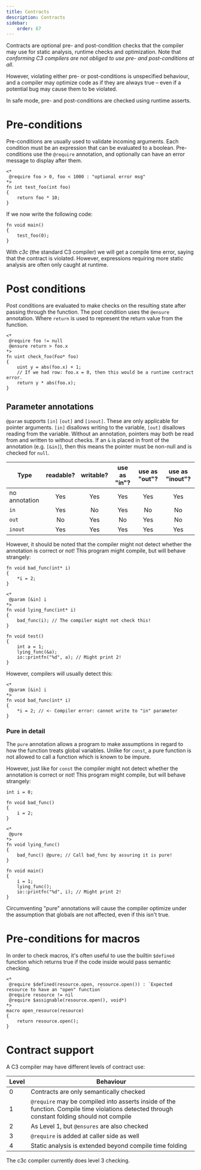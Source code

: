 ```yaml
---
title: Contracts
description: Contracts
sidebar:
    order: 67
---
```


Contracts are optional pre- and post-condition checks that the compiler may 
use for static analysis, runtime checks and optimization. Note that 
_conforming C3 compilers are not obliged to use pre- and post-conditions at all_. 

However, violating either pre- or post-conditions is unspecified behaviour, 
and a compiler may optimize code as if they are always true – even if 
a potential bug may cause them to be violated.

In safe mode, pre- and post-conditions are checked using runtime asserts.

# Pre-conditions

Pre-conditions are usually used to validate incoming arguments.
Each condition must be an expression that can be evaluated to a boolean.
Pre-conditions use the `@require` annotation, and optionally can have an
error message to display after them.

```c3
<*
 @require foo > 0, foo < 1000 : "optional error msg"
*>
fn int test_foo(int foo)
{
    return foo * 10;
}
```

If we now write the following code:

```c3
fn void main()
{
    test_foo(0);
}
```

With *c3c* (the standard C3 compiler) we will get a compile time error, saying
that the contract is violated. However, expressions requiring more static analysis
are often only caught at runtime.

# Post conditions

Post conditions are evaluated to make checks on the resulting state after passing through the function.
The post condition uses the `@ensure` annotation. Where `return` is used to represent the return value from the function.

```c3
<*
 @require foo != null
 @ensure return > foo.x
*>
fn uint check_foo(Foo* foo)
{
    uint y = abs(foo.x) + 1;
    // If we had row: foo.x = 0, then this would be a runtime contract error.
    return y * abs(foo.x);
}
```

## Parameter annotations

`@param` supports `[in]` `[out]` and `[inout]`. These are only applicable
for pointer arguments. `[in]` disallows writing to the variable,
`[out]` disallows reading from the variable. Without an annotation,
pointers may both be read from and written to without checks. If an `&` is placed
in front of the annotation (e.g. `[&in]`), then this means the pointer must be non-null
and is checked for `null`.

| Type          | readable? | writable? | use as "in"? | use as "out"? | use as "inout"? |
|---------------|:---------:|:---------:|:------------:|:-------------:|:---------------:|
| no annotation |    Yes    |    Yes    |     Yes      |      Yes      |       Yes       |
| `in`          |    Yes    |    No     |     Yes      |      No       |        No       |
| `out`         |    No     |    Yes    |      No      |      Yes      |        No       |
| `inout`       |    Yes    |    Yes    |     Yes      |      Yes      |       Yes       |

However, it should be noted that the compiler might not detect whether the annotation is correct or not! This program might compile, but will behave strangely:

```c3
fn void bad_func(int* i)
{
    *i = 2;
}

<*
 @param [&in] i
*>
fn void lying_func(int* i)
{
    bad_func(i); // The compiler might not check this!
}

fn void test()
{
    int a = 1;
    lying_func(&a);
    io::printfn("%d", a); // Might print 2!
}
```

However, compilers will usually detect this:

```c3
<*
 @param [&in] i
*>
fn void bad_func(int* i)
{
    *i = 2; // <- Compiler error: cannot write to "in" parameter
}
```

### Pure in detail

The `pure` annotation allows a program to make assumptions in regard to how the function treats global variables.
Unlike for `const`, a pure function is not allowed to call a function which is known to be impure.

However, just like for `const` the compiler might not detect whether the annotation
is correct or not! This program might compile, but will behave strangely:

```c3
int i = 0;

fn void bad_func()
{
    i = 2;
}

<*
 @pure
*>
fn void lying_func()
{
    bad_func() @pure; // Call bad_func by assuring it is pure!
}

fn void main()
{
    i = 1;
    lying_func();
    io::printfn("%d", i); // Might print 2!
}
```

Circumventing "pure" annotations will cause the compiler optimize under the assumption
that globals are not affected, even if this isn't true.


# Pre-conditions for macros

In order to check macros, it's often useful to use the builtin `$defined`
function which returns true if the code inside would pass semantic checking.


```c3
<*
 @require $defined(resource.open, resource.open()) : `Expected resource to have an "open" function`
 @require resource != nil
 @require $assignable(resource.open(), void*)
*>
macro open_resource(resource)
{
    return resource.open();
}
```

# Contract support

A C3 compiler may have different levels of contract use:

| Level | Behaviour                                                                                                                                    |
|-------|----------------------------------------------------------------------------------------------------------------------------------------------|
| 0     | Contracts are only semantically checked                                                                                                      |
| 1     | `@require` may be compiled into asserts inside of the function. Compile time violations detected through constant folding should not compile |
| 2     | As Level 1, but `@ensures` are also checked                                                                                                  |
| 3     | `@require` is added at caller side as well                                                                                                   |
| 4     | Static analysis is extended beyond compile time folding |

The c3c compiler currently does level 3 checking.